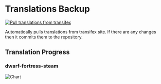 # Translations Backup

[![Pull translations from transifex](https://github.com/dfint/translations-backup/actions/workflows/pull-translations.yml/badge.svg)](https://github.com/dfint/translations-backup/actions/workflows/pull-translations.yml)

Automatically pulls translations from transifex site. If there are any changes then it commits them to the repository.

## Translation Progress

### dwarf-fortress-steam

![Chart](https://quickchart.io/chart/render/sf-35624a43-9293-4ce1-918b-3e609a67ec66)
<!--
### dwarf-fortress

![Chart](https://quickchart.io/chart/render/sf-5a95a678-0ef4-4d25-af27-7d052adc1dd4)
-->